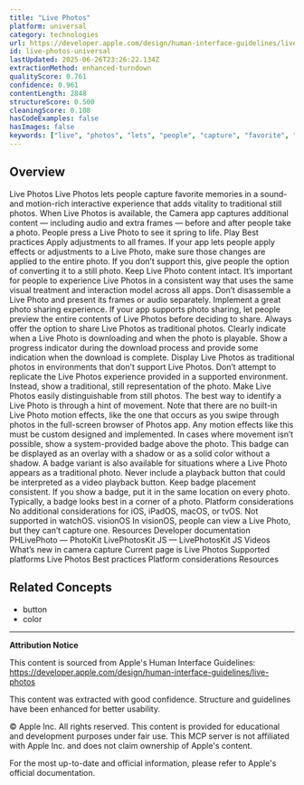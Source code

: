 ```yaml
---
title: "Live Photos"
platform: universal
category: technologies
url: https://developer.apple.com/design/human-interface-guidelines/live-photos
id: live-photos-universal
lastUpdated: 2025-06-26T23:26:22.134Z
extractionMethod: enhanced-turndown
qualityScore: 0.761
confidence: 0.961
contentLength: 2848
structureScore: 0.500
cleaningScore: 0.108
hasCodeExamples: false
hasImages: false
keywords: ["live", "photos", "lets", "people", "capture", "favorite", "memories", "sound", "motion", "rich"]
---
```

## Overview

Live Photos Live Photos lets people capture favorite memories in a sound- and motion-rich interactive experience that adds vitality to traditional still photos. When Live Photos is available, the Camera app captures additional content — including audio and extra frames — before and after people take a photo. People press a Live Photo to see it spring to life. Play Best practices Apply adjustments to all frames. If your app lets people apply effects or adjustments to a Live Photo, make sure those changes are applied to the entire photo. If you don’t support this, give people the option of converting it to a still photo. Keep Live Photo content intact. It’s important for people to experience Live Photos in a consistent way that uses the same visual treatment and interaction model across all apps. Don’t disassemble a Live Photo and present its frames or audio separately. Implement a great photo sharing experience. If your app supports photo sharing, let people preview the entire contents of Live Photos before deciding to share. Always offer the option to share Live Photos as traditional photos. Clearly indicate when a Live Photo is downloading and when the photo is playable. Show a progress indicator during the download process and provide some indication when the download is complete. Display Live Photos as traditional photos in environments that don’t support Live Photos. Don’t attempt to replicate the Live Photos experience provided in a supported environment. Instead, show a traditional, still representation of the photo. Make Live Photos easily distinguishable from still photos. The best way to identify a Live Photo is through a hint of movement. Note that there are no built-in Live Photo motion effects, like the one that occurs as you swipe through photos in the full-screen browser of Photos app. Any motion effects like this must be custom designed and implemented. In cases where movement isn’t possible, show a system-provided badge above the photo. This badge can be displayed as an overlay with a shadow or as a solid color without a shadow. A badge variant is also available for situations where a Live Photo appears as a traditional photo. Never include a playback button that could be interpreted as a video playback button. Keep badge placement consistent. If you show a badge, put it in the same location on every photo. Typically, a badge looks best in a corner of a photo. Platform considerations No additional considerations for iOS, iPadOS, macOS, or tvOS. Not supported in watchOS. visionOS In visionOS, people can view a Live Photo, but they can’t capture one. Resources Developer documentation PHLivePhoto — PhotoKit LivePhotosKit JS — LivePhotosKit JS Videos What’s new in camera capture Current page is Live Photos Supported platforms Live Photos Best practices Platform considerations Resources

## Related Concepts

- button
- color

---

**Attribution Notice**

This content is sourced from Apple's Human Interface Guidelines: https://developer.apple.com/design/human-interface-guidelines/live-photos

This content was extracted with good confidence. Structure and guidelines have been enhanced for better usability.

© Apple Inc. All rights reserved. This content is provided for educational and development purposes under fair use. This MCP server is not affiliated with Apple Inc. and does not claim ownership of Apple's content.

For the most up-to-date and official information, please refer to Apple's official documentation.

